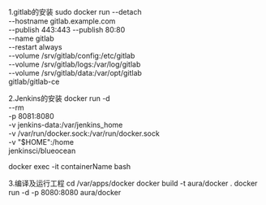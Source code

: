 1.gitlab的安装
sudo docker run --detach \
    --hostname gitlab.example.com \
    --publish 443:443 --publish 80:80 \
    --name gitlab \
    --restart always \
    --volume /srv/gitlab/config:/etc/gitlab \
    --volume /srv/gitlab/logs:/var/log/gitlab \
    --volume /srv/gitlab/data:/var/opt/gitlab \
    gitlab/gitlab-ce

2.Jenkins的安装
docker run -d \
  --rm \
  -p 8081:8080 \
  -v jenkins-data:/var/jenkins_home \
  -v /var/run/docker.sock:/var/run/docker.sock \
  -v "$HOME":/home \
  jenkinsci/blueocean

docker exec -it containerName bash

3.编译及运行工程
cd /var/apps/docker
docker build -t aura/docker .
docker run -d -p 8080:8080 aura/docker
